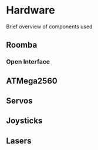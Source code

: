 # Hardware

Brief overview of components used

## Roomba

### Open Interface

## ATMega2560

## Servos

## Joysticks

## Lasers

